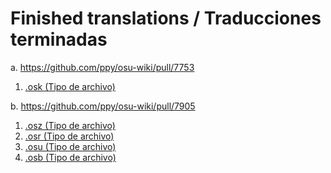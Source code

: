 # Finished translations / Traducciones terminadas

a. https://github.com/ppy/osu-wiki/pull/7753
  1. [.osk (Tipo de archivo)](https://osu.ppy.sh/wiki/es/Client/File_formats/Osk_%28file_format%29)

b. https://github.com/ppy/osu-wiki/pull/7905
  1. [.osz (Tipo de archivo)](https://osu.ppy.sh/wiki/es/osu!_File_Formats/Osz_(file_format))
  2. [.osr (Tipo de archivo)](https://osu.ppy.sh/wiki/es/osu!_File_Formats/Osr_(file_format))
  3. [.osu (Tipo de archivo)](https://osu.ppy.sh/wiki/es/osu!_File_Formats/Osu_(file_format))
  4. [.osb (Tipo de archivo)](https://osu.ppy.sh/wiki/es/osu!_File_Formats/Osb_(file_format))
